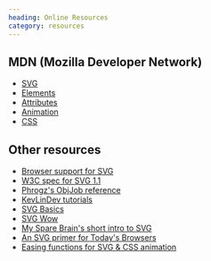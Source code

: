 ```yaml
--- 
heading: Online Resources
category: resources
---
```


MDN (Mozilla Developer Network)
-------------------------------

* [SVG](https://developer.mozilla.org/en-US/SVG)
* [Elements](https://developer.mozilla.org/en-US/SVG/Element)
* [Attributes](https://developer.mozilla.org/en-US/SVG/Attribute)
* [Animation](https://developer.mozilla.org/en-US/SVG/SVG_animation_with_SMIL)
* [CSS](https://developer.mozilla.org/en-US/CSS/CSS_Reference)


Other resources
---------------

* [Browser support for SVG](http://caniuse.com/#cats=SVG)
* [W3C spec for SVG 1.1](http://www.w3.org/TR/SVG11/)
* [Phrogz's ObjJob reference](http://objjob.phrogz.net/svg/hierarchy)
* [KevLinDev tutorials](http://www.kevlindev.com/tutorials/basics/index.htm)
* [SVG Basics](http://www.svgbasics.com)
* [SVG Wow](http://svg-wow.org)
* [My Spare Brain's short intro to SVG](http://www.mysparebrain.com/svgjs)
* [An SVG primer for Today's Browsers](http://www.w3.org/Graphics/SVG/IG/resources/svgprimer.html)
* [Easing functions for SVG & CSS animation](http://easings.net)
